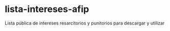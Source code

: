 # lista-intereses-afip
Lista pública de intereses resarcitorios y punitorios para descargar y utilizar
